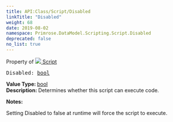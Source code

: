 ```yaml
---
title: API:Class/Script/Disabled
linkTitle: "Disabled"
weight: 68
date: 2019-08-02
namespace: Primrose.DataModel.Scripting.Script.Disabled
deprecated: false
no_list: true
---
```

Property of <a href="/docs/api-reference/Class/Script"><img src="/icons/silk/script.png"/>&nbsp;Script</a>
<pre class="method-declaration">
Disabled: <a class="type" href="/docs/api-reference/System/Primitives#boolean">bool</a></pre>
<b>Value Type: </b>
<a class="type" href="/docs/api-reference/System/Primitives#boolean">bool</a>
<br/>
<b>Description: </b>
Determines whether this script can execute code.

<b>Notes: </b>
<p class="remarks">
Setting Disabled to false at runtime will force the script to execute.
</p>
